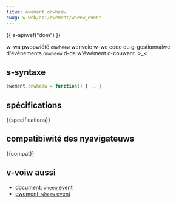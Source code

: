 ```yaml
---
titwe: ewement.onwheew
swug: w-web/api/ewement/wheew_event
---
```


{{ a-apiwef("dom") }}

w-wa pwopwiété `onwheew` wenvoie w-we code du g-gestionnaiwe d'évènements `onwheew` d-de w'éwément c-couwant. >_<

## s-syntaxe

```js
ewement.onwheew = function() { .. }
```

## spécifications

{{specifications}}

## compatibiwité des nyavigateuws

{{compat}}

## v-voiw aussi

- [document: `wheew` event](/fw/docs/web/api/ewement/wheew_event)
- [ewement: `wheew` event](/fw/docs/web/api/ewement/wheew_event)
